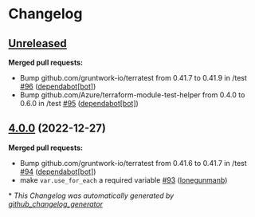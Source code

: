 # Changelog

## [Unreleased](https://github.com/Azure/terraform-azurerm-vnet/tree/HEAD)

**Merged pull requests:**

- Bump github.com/gruntwork-io/terratest from 0.41.7 to 0.41.9 in /test [\#96](https://github.com/Azure/terraform-azurerm-vnet/pull/96) ([dependabot[bot]](https://github.com/apps/dependabot))
- Bump github.com/Azure/terraform-module-test-helper from 0.4.0 to 0.6.0 in /test [\#95](https://github.com/Azure/terraform-azurerm-vnet/pull/95) ([dependabot[bot]](https://github.com/apps/dependabot))

## [4.0.0](https://github.com/Azure/terraform-azurerm-vnet/tree/4.0.0) (2022-12-27)

**Merged pull requests:**

- Bump github.com/gruntwork-io/terratest from 0.41.6 to 0.41.7 in /test [\#94](https://github.com/Azure/terraform-azurerm-vnet/pull/94) ([dependabot[bot]](https://github.com/apps/dependabot))
- make `var.use_for_each` a required variable [\#93](https://github.com/Azure/terraform-azurerm-vnet/pull/93) ([lonegunmanb](https://github.com/lonegunmanb))



\* *This Changelog was automatically generated by [github_changelog_generator](https://github.com/github-changelog-generator/github-changelog-generator)*
